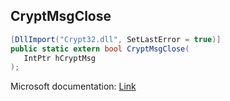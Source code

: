 ## CryptMsgClose

```csharp
[DllImport("Crypt32.dll", SetLastError = true)]
public static extern bool CryptMsgClose(
   IntPtr hCryptMsg
);
```

Microsoft documentation: [Link](https://docs.microsoft.com/en-us/windows/win32/api/wincrypt/nf-wincrypt-cryptmsgclose)
